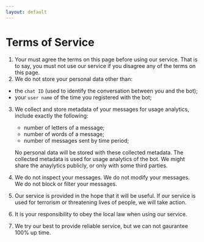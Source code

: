 ```yaml
---
layout: default
---
```


# Terms of Service

1. Your must agree the terms on this page before using our service. That is to say, you must not use our service if you disagree any of the terms on this page.
2. We do not store your personal data other than:
  * the `chat ID` (used to identify the conversation between you and the bot);
  * your `user name` of the time you registered with the bot;
3. We collect and store metadata of your messages for usage analytics, include exactly the following:
    * number of letters of a message;
    * number of words of a message;
    * number of messages sent by time period;

    No personal data will be stored with these collected metadata. The collected metadata is used for usage analytics of the bot. We might share the anaylytics publicly, or only with some third parties.

4. We do not inspect your messages. We do not modify your messages. We do not block or filter your messages.
5. Our service is provided in the hope that it will be useful. If our service is used for terrorism or threatening lives of people, we will take action.
6. It is your responsibility to obey the local law when using our service.
7. We try our best to provide reliable service, but we can not gaurantee 100% up time.
